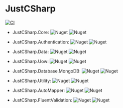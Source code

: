 # JustCSharp
[![CI](https://github.com/ductran95/JustCSharp/actions/workflows/ci.yml/badge.svg)](https://github.com/ductran95/JustCSharp/actions/workflows/ci.yml)

- JustCSharp.Core: ![Nuget](https://img.shields.io/nuget/v/JustCSharp.Core)
![Nuget](https://img.shields.io/nuget/dt/JustCSharp.Core)

- JustCSharp.Authentication: ![Nuget](https://img.shields.io/nuget/v/JustCSharp.Authentication)
![Nuget](https://img.shields.io/nuget/dt/JustCSharp.Authentication)

- JustCSharp.Data: ![Nuget](https://img.shields.io/nuget/v/JustCSharp.Data)
![Nuget](https://img.shields.io/nuget/dt/JustCSharp.Data)

- JustCSharp.Uow: ![Nuget](https://img.shields.io/nuget/v/JustCSharp.Uow)
![Nuget](https://img.shields.io/nuget/dt/JustCSharp.Uow)

- JustCSharp.Database.MongoDB: ![Nuget](https://img.shields.io/nuget/v/JustCSharp.Database.MongoDB)
![Nuget](https://img.shields.io/nuget/dt/JustCSharp.Database.MongoDB)

- JustCSharp.Utility: ![Nuget](https://img.shields.io/nuget/v/JustCSharp.Utility)
![Nuget](https://img.shields.io/nuget/dt/JustCSharp.Utility)

- JustCSharp.AutoMapper: ![Nuget](https://img.shields.io/nuget/v/JustCSharp.AutoMapper)
![Nuget](https://img.shields.io/nuget/dt/JustCSharp.AutoMapper)

- JustCSharp.FluentValidation: ![Nuget](https://img.shields.io/nuget/v/JustCSharp.FluentValidation)
![Nuget](https://img.shields.io/nuget/dt/JustCSharp.FluentValidation)
